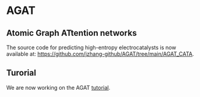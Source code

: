 # AGAT
## Atomic Graph ATtention networks

The source code for predicting high-entropy electrocatalysts is now available at: https://github.com/jzhang-github/AGAT/tree/main/AGAT_CATA.

## Turorial
We are now working on the AGAT [tutorial](https://jzhang-github.github.io/AGAT/).
